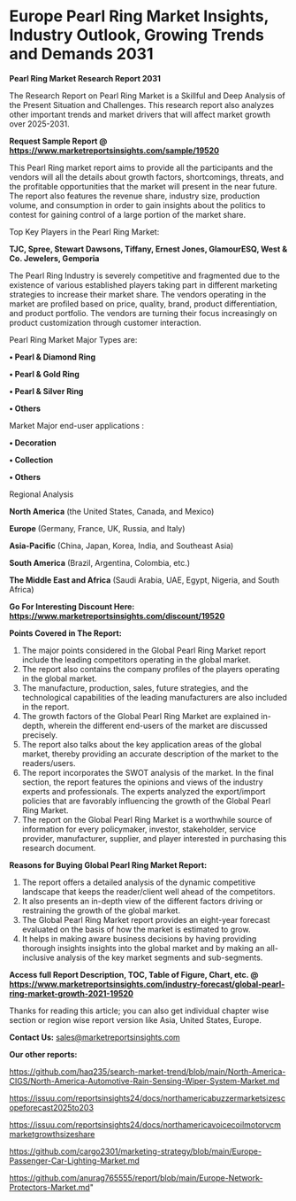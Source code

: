 # Europe Pearl Ring Market Insights, Industry Outlook, Growing Trends and Demands 2031

<strong>Pearl Ring Market Research Report 2031</strong>

The Research Report on Pearl Ring Market is a Skillful and Deep Analysis of the Present Situation and Challenges. This research report also analyzes other important trends and market drivers that will affect market growth over 2025-2031.

<strong>Request Sample Report @ <a href=https://www.marketreportsinsights.com/sample/19520>https://www.marketreportsinsights.com/sample/19520</a></strong>

This Pearl Ring market report aims to provide all the participants and the vendors will all the details about growth factors, shortcomings, threats, and the profitable opportunities that the market will present in the near future. The report also features the revenue share, industry size, production volume, and consumption in order to gain insights about the politics to contest for gaining control of a large portion of the market share.

Top Key Players in the Pearl Ring Market:

<strong>TJC, Spree, Stewart Dawsons, Tiffany, Ernest Jones, GlamourESQ, West & Co. Jewelers, Gemporia</strong>

The Pearl Ring Industry is severely competitive and fragmented due to the existence of various established players taking part in different marketing strategies to increase their market share. The vendors operating in the market are profiled based on price, quality, brand, product differentiation, and product portfolio. The vendors are turning their focus increasingly on product customization through customer interaction.

Pearl Ring Market Major Types are:

<strong>• Pearl & Diamond Ring

• Pearl & Gold Ring

• Pearl & Silver Ring

• Others</strong>

Market Major end-user applications :

<strong>• Decoration

• Collection

• Others</strong>

Regional Analysis

</u><strong><b>North America</b></strong> (the United States, Canada, and Mexico)

<strong><b>Europe </b></strong>(Germany, France, UK, Russia, and Italy)

<strong><b>Asia-Pacific</b></strong> (China, Japan, Korea, India, and Southeast Asia)

<strong><b>South America</b></strong> (Brazil, Argentina, Colombia, etc.)

<strong><b>The Middle East and Africa</b></strong> (Saudi Arabia, UAE, Egypt, Nigeria, and South Africa)

<strong>Go For Interesting Discount Here: <a href=https://www.marketreportsinsights.com/discount/19520>https://www.marketreportsinsights.com/discount/19520</a></strong>

<strong>Points Covered in The Report:</strong>
<ol>
  <li>The major points considered in the Global Pearl Ring Market report include the leading competitors operating in the global market.</li>
  <li>The report also contains the company profiles of the players operating in the global market.</li>
  <li>The manufacture, production, sales, future strategies, and the technological capabilities of the leading manufacturers are also included in the report.</li>
  <li>The growth factors of the Global Pearl Ring Market are explained in-depth, wherein the different end-users of the market are discussed precisely.</li>
  <li>The report also talks about the key application areas of the global market, thereby providing an accurate description of the market to the readers/users.</li>
  <li>The report incorporates the SWOT analysis of the market. In the final section, the report features the opinions and views of the industry experts and professionals. The experts analyzed the export/import policies that are favorably influencing the growth of the Global Pearl Ring Market.</li>
  <li>The report on the Global Pearl Ring Market is a worthwhile source of information for every policymaker, investor, stakeholder, service provider, manufacturer, supplier, and player interested in purchasing this research document.</li>
</ol>
<strong>Reasons for Buying Global Pearl Ring Market Report:</strong>

<ol>
  <li>The report offers a detailed analysis of the dynamic competitive landscape that keeps the reader/client well ahead of the competitors.</li>
  <li>It also presents an in-depth view of the different factors driving or restraining the growth of the global market.</li>
  <li>The Global Pearl Ring Market report provides an eight-year forecast evaluated on the basis of how the market is estimated to grow.</li>
  <li>It helps in making aware business decisions by having providing thorough insights insights into the global market and by making an all-inclusive analysis of the key market segments and sub-segments.</li>
</ol>
<strong>Access full Report Description, TOC, Table of Figure, Chart, etc. @ <a href=https://www.marketreportsinsights.com/industry-forecast/global-pearl-ring-market-growth-2021-19520>https://www.marketreportsinsights.com/industry-forecast/global-pearl-ring-market-growth-2021-19520</a></strong>


Thanks for reading this article; you can also get individual chapter wise section or region wise report version like Asia, United States, Europe.

<strong>Contact Us:</strong>
sales@marketreportsinsights.com

<strong>Our other reports:</strong>

<a href=https://github.com/haq235/search-market-trend/blob/main/North-America-CIGS/North-America-Automotive-Rain-Sensing-Wiper-System-Market.md>https://github.com/haq235/search-market-trend/blob/main/North-America-CIGS/North-America-Automotive-Rain-Sensing-Wiper-System-Market.md</a>

<a href=https://issuu.com/reportsinsights24/docs/northamericabuzzermarketsizescopeforecast2025to203>https://issuu.com/reportsinsights24/docs/northamericabuzzermarketsizescopeforecast2025to203</a>

<a href=https://issuu.com/reportsinsights24/docs/northamericavoicecoilmotorvcmmarketgrowthsizeshare>https://issuu.com/reportsinsights24/docs/northamericavoicecoilmotorvcmmarketgrowthsizeshare</a>

<a href=https://github.com/cargo2301/marketing-strategy/blob/main/Europe-Passenger-Car-Lighting-Market.md>https://github.com/cargo2301/marketing-strategy/blob/main/Europe-Passenger-Car-Lighting-Market.md</a>

<a href=https://github.com/anurag765555/report/blob/main/Europe-Network-Protectors-Market.md>https://github.com/anurag765555/report/blob/main/Europe-Network-Protectors-Market.md</a>"
